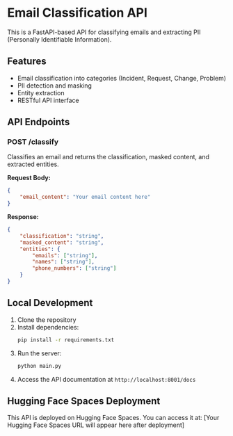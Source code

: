 # Email Classification API

This is a FastAPI-based API for classifying emails and extracting PII (Personally Identifiable Information).

## Features

- Email classification into categories (Incident, Request, Change, Problem)
- PII detection and masking
- Entity extraction
- RESTful API interface

## API Endpoints

### POST /classify
Classifies an email and returns the classification, masked content, and extracted entities.

**Request Body:**
```json
{
    "email_content": "Your email content here"
}
```

**Response:**
```json
{
    "classification": "string",
    "masked_content": "string",
    "entities": {
        "emails": ["string"],
        "names": ["string"],
        "phone_numbers": ["string"]
    }
}
```

## Local Development

1. Clone the repository
2. Install dependencies:
   ```bash
   pip install -r requirements.txt
   ```
3. Run the server:
   ```bash
   python main.py
   ```
4. Access the API documentation at `http://localhost:8001/docs`

## Hugging Face Spaces Deployment

This API is deployed on Hugging Face Spaces. You can access it at:
[Your Hugging Face Spaces URL will appear here after deployment] 
